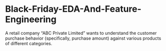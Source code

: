 # Black-Friday-EDA-And-Feature-Engineering
A retail company “ABC Private Limited” wants to understand the customer purchase behavior (specifically, purchase amount) against various products of different categories.
